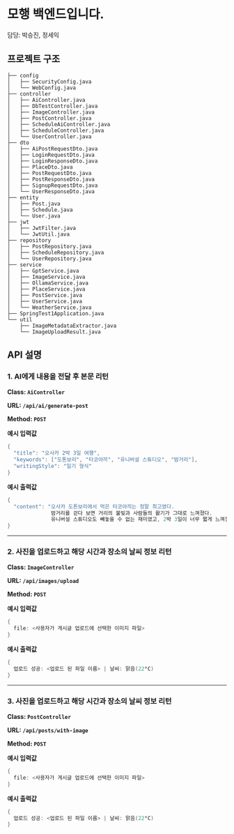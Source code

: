 # 모행 백엔드입니다.

담당: 박승진, 정세익

## 프로젝트 구조
```shell
├── config
│   ├── SecurityConfig.java
│   └── WebConfig.java
├── controller
│   ├── AiController.java
│   ├── DbTestController.java
│   ├── ImageController.java
│   ├── PostController.java
│   ├── ScheduleAiController.java
│   ├── ScheduleController.java
│   └── UserController.java
├── dto
│   ├── AiPostRequestDto.java
│   ├── LoginRequestDto.java
│   ├── LoginResponseDto.java
│   ├── PlaceDto.java
│   ├── PostRequestDto.java
│   ├── PostResponseDto.java
│   ├── SignupRequestDto.java
│   └── UserResponseDto.java
├── entity
│   ├── Post.java
│   ├── Schedule.java
│   └── User.java
├── jwt
│   ├── JwtFilter.java
│   └── JwtUtil.java
├── repository
│   ├── PostRepository.java
│   ├── ScheduleRepository.java
│   └── UserRepository.java
├── service
│   ├── GptService.java
│   ├── ImageService.java
│   ├── OllamaService.java
│   ├── PlaceService.java
│   ├── PostService.java
│   ├── UserService.java
│   └── WeatherService.java
├── SpringTest1Application.java
└── util
    ├── ImageMetadataExtractor.java
    └── ImageUploadResult.java
```

## API 설명

### 1. AI에게 내용을 전달 후 본문 리턴

**Class: ```AiController```**

**URL: ```/api/ai/generate-post```**

**Method: ```POST```**

**예시 입력값**
```c
{
  "title": "오사카 2박 3일 여행",
  "keywords": ["도톤보리", "타코야끼", "유니버설 스튜디오", "밤거리"],
  "writingStyle": "일기 형식"
}
```
**예시 출력값**
```c
{
  "content": "오사카 도톤보리에서 먹은 타코야끼는 정말 최고였다.
              밤거리를 걷다 보면 거리의 불빛과 사람들의 활기가 그대로 느껴졌다.
              유니버설 스튜디오도 빼놓을 수 없는 재미였고, 2박 3일이 너무 짧게 느껴질 만큼 즐거운 여행이었다."
}
```
---
### 2. 사진을 업로드하고 해당 시간과 장소의 날씨 정보 리턴

**Class: ```ImageController```**

**URL: ```/api/images/upload```**

**Method: ```POST```**

**예시 입력값**
```c
{
  file: <사용자가 게시글 업로드에 선택한 이미지 파일>
}
```
**예시 출력값**
```c
{
  업로드 성공: <업로드 된 파일 이름> | 날씨: 맑음(22°C)
}
```
---
### 3. 사진을 업로드하고 해당 시간과 장소의 날씨 정보 리턴

**Class: ```PostController```**

**URL: ```/api/posts/with-image```**

**Method: ```POST```**

**예시 입력값**
```c
{
  file: <사용자가 게시글 업로드에 선택한 이미지 파일>
}
```
**예시 출력값**
```c
{
  업로드 성공: <업로드 된 파일 이름> | 날씨: 맑음(22°C)
}
```

